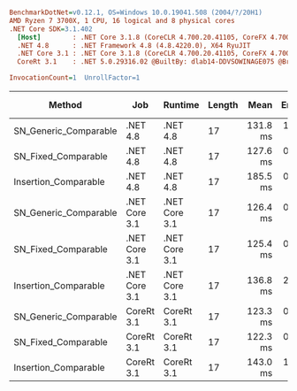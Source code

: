 ``` ini

BenchmarkDotNet=v0.12.1, OS=Windows 10.0.19041.508 (2004/?/20H1)
AMD Ryzen 7 3700X, 1 CPU, 16 logical and 8 physical cores
.NET Core SDK=3.1.402
  [Host]        : .NET Core 3.1.8 (CoreCLR 4.700.20.41105, CoreFX 4.700.20.41903), X64 RyuJIT
  .NET 4.8      : .NET Framework 4.8 (4.8.4220.0), X64 RyuJIT
  .NET Core 3.1 : .NET Core 3.1.8 (CoreCLR 4.700.20.41105, CoreFX 4.700.20.41903), X64 RyuJIT
  CoreRt 3.1    : .NET 5.0.29316.02 @BuiltBy: dlab14-DDVSOWINAGE075 @Branch: master @Commit: 40be8b7e2598b2ccb827fd90cd30c0e2d4496941, X64 AOT

InvocationCount=1  UnrollFactor=1  

```
|                Method |           Job |       Runtime | Length |     Mean |   Error |  StdDev | Gen 0 | Gen 1 | Gen 2 | Allocated |
|---------------------- |-------------- |-------------- |------- |---------:|--------:|--------:|------:|------:|------:|----------:|
| SN_Generic_Comparable |      .NET 4.8 |      .NET 4.8 |     17 | 131.8 ms | 1.98 ms | 1.85 ms |     - |     - |     - |         - |
|   SN_Fixed_Comparable |      .NET 4.8 |      .NET 4.8 |     17 | 127.6 ms | 0.42 ms | 0.35 ms |     - |     - |     - |         - |
|  Insertion_Comparable |      .NET 4.8 |      .NET 4.8 |     17 | 185.5 ms | 0.85 ms | 0.71 ms |     - |     - |     - |         - |
| SN_Generic_Comparable | .NET Core 3.1 | .NET Core 3.1 |     17 | 126.4 ms | 0.36 ms | 0.32 ms |     - |     - |     - |         - |
|   SN_Fixed_Comparable | .NET Core 3.1 | .NET Core 3.1 |     17 | 125.4 ms | 0.35 ms | 0.27 ms |     - |     - |     - |         - |
|  Insertion_Comparable | .NET Core 3.1 | .NET Core 3.1 |     17 | 136.8 ms | 2.11 ms | 1.87 ms |     - |     - |     - |         - |
| SN_Generic_Comparable |    CoreRt 3.1 |    CoreRt 3.1 |     17 | 123.3 ms | 0.39 ms | 0.34 ms |     - |     - |     - |         - |
|   SN_Fixed_Comparable |    CoreRt 3.1 |    CoreRt 3.1 |     17 | 122.3 ms | 0.27 ms | 0.24 ms |     - |     - |     - |         - |
|  Insertion_Comparable |    CoreRt 3.1 |    CoreRt 3.1 |     17 | 143.0 ms | 1.14 ms | 0.95 ms |     - |     - |     - |         - |
